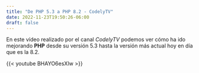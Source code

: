 ```yaml
---
title: "De PHP 5.3 a PHP 8.2 - CodelyTV"
date: 2022-11-23T19:50:26-06:00
draft: false
---
```

En este vídeo realizado por el canal _CodelyTV_ podemos ver cómo ha ido mejorando __PHP__ desde su versión 5.3 hasta la versión más actual hoy en día que es la 8.2.

{{< youtube BHAYO6esXlw >}}